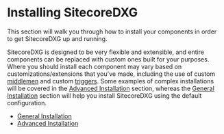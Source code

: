 # Installing SitecoreDXG

This section will walk you through how to install your components in order to get SitecoreDXG up and running.

SitecoreDXG is designed to be very flexible and extensible, and entire components can be replaced with custom ones built for your purposes. Where you should install each component may vary based on customizations/extensions that you've made, including the use of custom [middlemen](../../architecture/roles/) and custom [triggers](../../architecture/roles/). Some examples of complex installations will be covered in the [Advanced Installation](advanced-installation/) section, whereas the [General Installation](general-installation/) section will help you install SitecoreDXG using the default configuration.

* [General Installation](general-installation/)
* [Advanced Installation](advanced-installation/)

